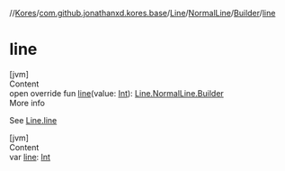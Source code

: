 //[Kores](../../../../index.md)/[com.github.jonathanxd.kores.base](../../../index.md)/[Line](../../index.md)/[NormalLine](../index.md)/[Builder](index.md)/[line](line.md)



# line  
[jvm]  
Content  
open override fun [line](line.md)(value: [Int](https://kotlinlang.org/api/latest/jvm/stdlib/kotlin/-int/index.html)): [Line.NormalLine.Builder](index.md)  
More info  


See [Line.line](../../line.md)

  


[jvm]  
Content  
var [line](line.md): [Int](https://kotlinlang.org/api/latest/jvm/stdlib/kotlin/-int/index.html)  



